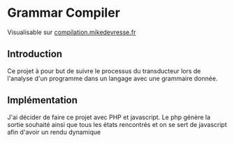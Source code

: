 # Grammar Compiler

Visualisable sur [compilation.mikedevresse.fr](https://compilation.mikedevresse.fr)

## Introduction
Ce projet à pour but de suivre le processus du transducteur lors de l'analyse d'un programme dans un langage avec une grammaire donnée.

## Implémentation
J'ai décider de faire ce projet avec PHP et javascript. Le php génère la sortie souhaité ainsi que tous les états rencontrés et on se sert de javascript afin d'avoir un rendu dynamique
